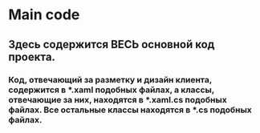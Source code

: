 # Main code 

## Здесь содержится ВЕСЬ основной код проекта. 

### Код, отвечающий за разметку и дизайн клиента, содержится в *.xaml подобных файлах, а классы, отвечающие за них, находятся в *.xaml.cs подобных файлах. Все остальные классы находятся в *.cs подобных файлах.
